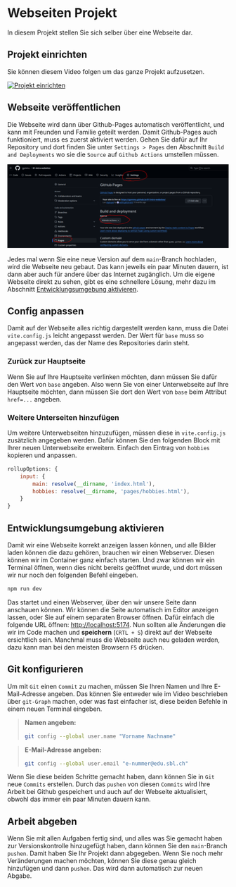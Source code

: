 # Webseiten Projekt

In diesem Projekt stellen Sie sich selber über eine Webseite dar.

## Projekt einrichten

Sie können diesem Video folgen um das ganze Projekt aufzusetzen.

[![Projekt
einrichten](https://img.youtube.com/vi/e_Hr8u-CLYY/0.jpg)](https://www.youtube.com/watch?v=e_Hr8u-CLYY)

## Webseite veröffentlichen

Die Webseite wird dann über Github-Pages automatisch veröffentlicht, und kann
mit Freunden und Familie geteilt werden. Damit Github-Pages auch funktioniert,
muss es zuerst aktiviert werden. Gehen Sie dafür auf Ihr Repository und dort
finden Sie unter `Settings > Pages` den Abschnitt `Build and Deployments` wo sie
die `Source` auf `Github Actions` umstellen müssen.

![](screenshot-pages.png)

Jedes mal wenn Sie eine neue Version auf dem `main`-Branch hochladen, wird die
Webseite neu gebaut. Das kann jeweils ein paar Minuten dauern, ist dann aber
auch für andere über das Internet zugänglich. Um die eigene Webseite direkt zu
sehen, gibt es eine schnellere Lösung, mehr dazu im Abschnitt
[Entwicklungsumgebung aktivieren](#entwicklungsumgebung-aktivieren).

## Config anpassen

Damit auf der Webseite alles richtig dargestellt werden kann, muss die Datei
`vite.config.js` leicht angepasst werden. Der Wert für `base` muss so angepasst
werden, das der Name des Repositories darin steht.

### Zurück zur Hauptseite

Wenn Sie auf Ihre Hauptseite verlinken möchten, dann müssen Sie dafür den Wert
von `base` angeben. Also wenn Sie von einer Unterwebseite auf Ihre Hauptseite
möchten, dann müssen Sie dort den Wert von `base` beim Attribut `href=...` angeben.

### Weitere Unterseiten hinzufügen

Um weitere Unterwebseiten hinzuzufügen, müssen diese in `vite.config.js`
zusätzlich angegeben werden. Dafür können Sie den folgenden Block mit Ihrer
neuen Unterwebseite erweitern. Einfach den Eintrag von `hobbies` kopieren und anpassen.

```js
rollupOptions: {
    input: {
        main: resolve(__dirname, 'index.html'),
        hobbies: resolve(__dirname, 'pages/hobbies.html'),
    }
}
```

## Entwicklungsumgebung aktivieren

Damit wir eine Webseite korrekt anzeigen lassen können, und alle Bilder laden
können die dazu gehören, brauchen wir einen Webserver. Diesen können wir im
Container ganz einfach starten. Und zwar können wir ein Terminal öffnen, wenn
dies nicht bereits geöffnet wurde, und dort müssen wir nur noch den folgenden
Befehl eingeben.

```bash
npm run dev
```

Das startet und einen Webserver, über den wir unsere Seite dann anschauen
können. Wir können die Seite automatisch im Editor anzeigen lassen, oder Sie auf
einem separaten Browser öffnen. Dafür einfach die folgende URL öffnen:
[http://localhost:5174](http://localhost:5174). Nun sollten alle Änderungen die
wir im Code machen und **speichern** (`CRTL + S`) direkt auf der Webseite
ersichtlich sein. Manchmal muss die Webseite auch neu geladen werden, dazu kann
man bei den meisten Browsern `F5` drücken.

## Git konfigurieren

Um mit `Git` einen `Commit` zu machen, müssen Sie Ihren Namen und Ihre
E-Mail-Adresse angeben. Das können Sie entweder wie im Video beschrieben über
`git-Graph` machen, oder was fast einfacher ist, diese beiden Befehle in einem
neuen Terminal eingeben.

> **Namen angeben:**
>
> ```bash
> git config --global user.name "Vorname Nachname"
> ```

> **E-Mail-Adresse angeben:**
>
> ```bash
> git config --global user.email "e-nummer@edu.sbl.ch"
> ```

Wenn Sie diese beiden Schritte gemacht haben, dann können Sie in `Git` neue
`Commits` erstellen. Durch das `pushen` von diesen `Commits` wird Ihre Arbeit
bei Github gespeichert und auch auf der Webseite aktualisiert, obwohl das immer
ein paar Minuten dauern kann.

## Arbeit abgeben

Wenn Sie mit allen Aufgaben fertig sind, und alles was Sie gemacht haben zur
Versionskontrolle hinzugefügt haben, dann können Sie den `main`-Branch `pushen`.
Damit haben Sie Ihr Projekt dann abgegeben. Wenn Sie noch mehr Veränderungen
machen möchten, können Sie diese genau gleich hinzufügen und dann `pushen`. Das
wird dann automatisch zur neuen Abgabe.

